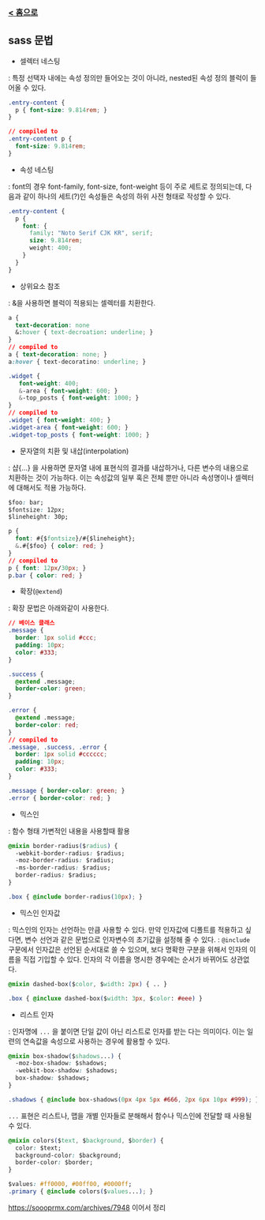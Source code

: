 ### [ < 홈으로](https://github.com/netfolder/public_chunjae)

## sass 문법

* 셀렉터 네스팅

: 특정 선택자 내에는 속성 정의만 들어오는 것이 아니라, nested된 속성 정의 블럭이 들어올 수 있다.

```css
.entry-content {
  p { font-size: 9.814rem; }
}

// compiled to
.entry-content p {
  font-size: 9.814rem;
}
```

* 속성 네스팅

: font의 경우 font-family, font-size, font-weight 등이 주로 세트로 정의되는데, 
다음과 같이 하나의 세트(?)인 속성들은 속성의 하위 사전 형태로 작성할 수 있다.

```css
.entry-content {
  p {
    font: {
      family: "Noto Serif CJK KR", serif;
      size: 9.814rem;
      weight: 400;
    }
  }
}

```

* 상위요소 참조

: &을 사용하면 블럭이 적용되는 셀렉터를 치환한다.

```css
a {
  text-decoration: none
  &:hover { text-decroation: underline; }
}
// compiled to
a { text-decoration: none; }
a:hover { text-decoratino: underline; }

```
```css
.widget {
   font-weight: 400;
   &-area { font-weight: 600; }
   &-top_posts { font-weight: 1000; }
}
// compiled to
.widget { font-weight: 400; }
.widget-area { font-weight: 600; }
.widget-top_posts { font-weight: 1000; }
```

* 문자열의 치환 및 내삽(interpolation)

: 샵{...} 을 사용하면 문자열 내에 표현식의 결과를 내삽하거나, 다른 변수의 내용으로 치환하는 것이 가능하다. 이는 속성값의 일부 혹은 전체 뿐만 아니라 속성명이나 셀렉터에 대해서도 적용 가능하다.

```css
$foo: bar;
$fontsize: 12px;
$lineheight: 30p;

p {
  font: #{$fontsize}/#{$lineheight};
  &.#{$foo} { color: red; }
}
// compiled to
p { font: 12px/30px; }
p.bar { color: red; }
```

* 확장(`@extend`)

: 확장 문법은 아래와같이 사용한다.

```css
// 베이스 클래스
.message {
  border: 1px solid #ccc;
  padding: 10px;
  color: #333;
}

.success {
  @extend .message;
  border-color: green;
}

.error {
  @extend .message;
  border-color: red;
}
// compiled to
.message, .success, .error {
  border: 1px solid #cccccc;
  padding: 10px;
  color: #333;
}

.message { border-color: green; }
.error { border-color: red; }
```

* 믹스인

: 함수 형태 가변적인 내용을 사용할때 활용

```css
@mixin border-radius($radius) {
  -webkit-border-radius: $radius;
  -moz-border-radius: $radius;
  -ms-border-radius: $radius;
  border-radius: $radius;
}

.box { @include border-radius(10px); }
```

* 믹스인 인자값

: 믹스인의 인자는 선언하는 만큼 사용할 수 있다. 만약 인자값에 디폴트를 적용하고 싶다면, 변수 선언과 같은 문법으로 인자변수의 초기값을 설정해 줄 수 있다.
: `@include` 구문에서 인자값은 선언된 순서대로 쓸 수 있으며, 보다 명확한 구분을 위해서 인자의 이름을 직접 기입할 수 있다. 인자의 각 이름을 명시한 경우에는 순서가 바뀌어도 상관없다.

```css
@mixin dashed-box($color, $width: 2px) { .. }

.box { @incluxe dashed-box($width: 3px, $color: #eee) }
```

* 리스트 인자

: 인자명에 `...` 을 붙이면 단일 값이 아닌 리스트로 인자를 받는 다는 의미이다. 이는 일련의 연속값을 속성으로 사용하는 경우에 활용할 수 있다.

```css
@mixin box-shadow($shadows...) {
  -moz-box-shadow: $shadows;
  -webkit-box-shadow: $shadows;
  box-shadow: $shadows;
}

.shadows { @include box-shadows(0px 4px 5px #666, 2px 6px 10px #999); }
```

`...` 표현은 리스트나, 맵을 개별 인자들로 분해해서 함수나 믹스인에 전달할 때 사용될 수 있다.

```css
@mixin colors($text, $background, $border) {
  color: $text;
  background-color: $background;
  border-color: $border;
}

$values: #ff0000, #00ff00, #0000ff;
.primary { @include colors($values...); }
```



https://soooprmx.com/archives/7948 이어서 정리